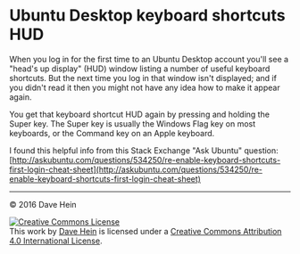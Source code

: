 # Ubuntu Desktop keyboard shortcuts HUD

When you log in for the first time to an Ubuntu Desktop account you'll see a "head's up display" (HUD) window listing a number of useful keyboard shortcuts. But the next time you log in that window isn't displayed; and if you didn't read it then you might not have any idea how to make it appear again.

You get that keyboard shortcut HUD again by pressing and holding the Super key. The Super key is usually the Windows Flag key on most keyboards, or the Command key on an Apple keyboard.

I found this helpful info from this Stack Exchange "Ask Ubuntu" question: [http://askubuntu.com/questions/534250/re-enable-keyboard-shortcuts-first-login-cheat-sheet](http://askubuntu.com/questions/534250/re-enable-keyboard-shortcuts-first-login-cheat-sheet)

---

&copy; 2016 Dave Hein

<a rel="license" href="http://creativecommons.org/licenses/by/4.0/"><img alt="Creative Commons License" style="border-width:0" src="https://i.creativecommons.org/l/by/4.0/88x31.png" /></a><br />This <span xmlns:dct="http://purl.org/dc/terms/" href="http://purl.org/dc/dcmitype/Text" rel="dct:type">work</span> by <a xmlns:cc="http://creativecommons.org/ns#" href="https://github.com/JeNeSuisPasDave/til" property="cc:attributionName" rel="cc:attributionURL">Dave Hein</a> is licensed under a <a rel="license" href="http://creativecommons.org/licenses/by/4.0/">Creative Commons Attribution 4.0 International License</a>.
